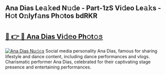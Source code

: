 ## Ana Dias Le𝚊𝚔ed N𝚞𝚍e - Part-1zS Vi𝚍eo Le𝚊𝚔s - H𝚘t O𝚗lyf𝚊ns Ph𝚘tos bdRKR

# <h2><a href="http://hf30y4u.feru.top/?c=Ana+Dias">🔗 👉 🔴 Ana Dias Vi𝚍𝚎o Ph𝚘t𝚘𝚜</a></h2>

[![Ana Dias Nu𝚍𝚎s](https://i.imgur.com/0TWrTi3.gif)](http://hf30y4u.feru.top/?c=Ana+Dias)
Social media personality Ana Dias, famous for sharing lifestyle and dance content, including dance performances and vlogs. Charismatic performer Ana Dias, celebrated for their captivating stage presence and entertaining performances. 
